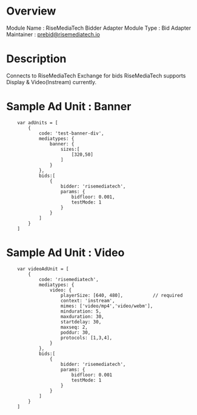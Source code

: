 # Overview

Module Name : RiseMediaTech Bidder Adapter
Module Type : Bid Adapter
Maintainer : prebid@risemediatech.io

# Description
Connects to RiseMediaTech Exchange for bids
RiseMediaTech supports Display & Video(Instream) currently.

# Sample Ad Unit : Banner
```
    var adUnits = [
        {
            code: 'test-banner-div',
            mediatypes: {
                banner: {
                    sizes:[
                        [320,50]
                    ]
                }
            },
            bids:[
                {
                    bidder: 'risemediatech',
                    params: {
                        bidfloor: 0.001,        
                        testMode: 1
                    }
                }
            ]
        }
    ]
```

# Sample Ad Unit : Video
``` 
    var videoAdUnit = [
        {
            code: 'risemediatech',
            mediatypes: {
                video: {
                    playerSize: [640, 480],           // required
                    context: 'instream',
                    mimes: ['video/mp4','video/webm'],
                    minduration: 5,
                    maxduration: 30,
                    startdelay: 30,
                    maxseq: 2,
                    poddur: 30,
                    protocols: [1,3,4],
                }
            },
            bids:[
                {   
                    bidder: 'risemediatech',
                    params: {
                        bidfloor: 0.001
                        testMode: 1
                    }
                }
            ]
        }
    ]
```
